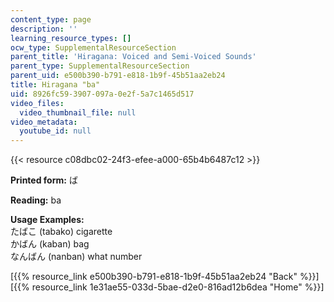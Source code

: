 ```yaml
---
content_type: page
description: ''
learning_resource_types: []
ocw_type: SupplementalResourceSection
parent_title: 'Hiragana: Voiced and Semi-Voiced Sounds'
parent_type: SupplementalResourceSection
parent_uid: e500b390-b791-e818-1b9f-45b51aa2eb24
title: Hiragana "ba"
uid: 8926fc59-3907-097a-0e2f-5a7c1465d517
video_files:
  video_thumbnail_file: null
video_metadata:
  youtube_id: null
---
```


{{< resource c08dbc02-24f3-efee-a000-65b4b6487c12 >}}

**Printed form:** ば

**Reading:** ba

**Usage Examples:**  
たばこ (tabako) cigarette  
かばん (kaban) bag  
なんばん (nanban) what number

  
\[{{% resource_link e500b390-b791-e818-1b9f-45b51aa2eb24 "Back" %}}\]  
\[{{% resource_link 1e31ae55-033d-5bae-d2e0-816ad12b6dea "Home" %}}\]